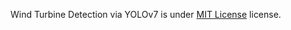 Wind Turbine Detection via YOLOv7 is under [MIT License](https://spdx.org/licenses/MIT.html) license.